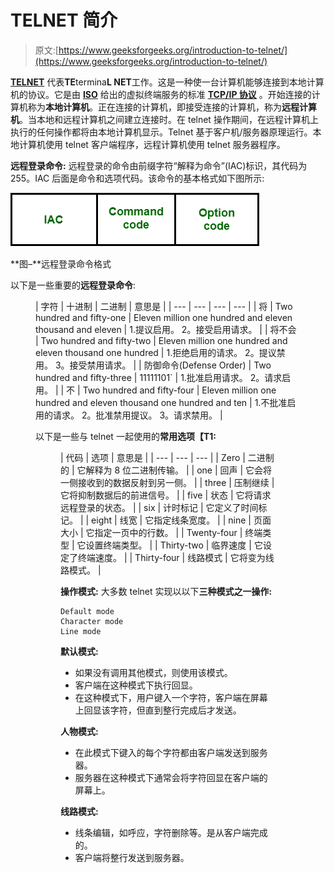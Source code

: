 # TELNET 简介

> 原文:[https://www.geeksforgeeks.org/introduction-to-telnet/](https://www.geeksforgeeks.org/introduction-to-telnet/)

[**TELNET**](https://practice.geeksforgeeks.org/problems/explain-telnet) 代表**TE**termina**L NET**工作。这是一种使一台计算机能够连接到本地计算机的协议。它是由 [**ISO**](https://www.geeksforgeeks.org/iso-full-form/) 给出的虚拟终端服务的标准 [**TCP/IP 协议**](https://www.geeksforgeeks.org/tcp-ip-in-computer-networking/) 。开始连接的计算机称为**本地计算机**。正在连接的计算机，即接受连接的计算机，称为**远程计算机**。当本地和远程计算机之间建立连接时。在 telnet 操作期间，在远程计算机上执行的任何操作都将由本地计算机显示。Telnet 基于客户机/服务器原理运行。本地计算机使用 telnet 客户端程序，远程计算机使用 telnet 服务器程序。

**远程登录命令:**
远程登录的命令由前缀字符“解释为命令”(IAC)标识，其代码为 255。IAC 后面是命令和选项代码。该命令的基本格式如下图所示:

![](img/2dd32f74f2a3f826c55b4db5a084aa6e.png)

**图–**远程登录命令格式

以下是一些重要的**远程登录命令**:

<figure class="table">

| 字符
 | 十进制
 | 二进制
 | 意思是
 |
| --- | --- | --- | --- |
| 将 | Two hundred and fifty-one | Eleven million one hundred and eleven thousand and eleven | 1.提议启用。
2。接受启用请求。
 |
| 将不会 | Two hundred and fifty-two | Eleven million one hundred and eleven thousand one hundred | 1.拒绝启用的请求。
2。提议禁用。
3。接受禁用请求。
 |
| 防御命令(Defense Order) | Two hundred and fifty-three | 11111101` | 1.批准启用请求。
2。请求启用。
 |
| 不 | Two hundred and fifty-four | Eleven million one hundred and eleven thousand one hundred and ten | 1.不批准启用的请求。
2。批准禁用提议。
3。请求禁用。
 |

以下是一些与 telnet 一起使用的**常用选项【T1:** 

<figure class="table">

| 代码
 | 选项
 | 意思是
 |
| --- | --- | --- |
| Zero | 二进制的 | 它解释为 8 位二进制传输。 |
| one | 回声 | 它会将一侧接收到的数据反射到另一侧。 |
| three | 压制继续 | 它将抑制数据后的前进信号。 |
| five | 状态 | 它将请求远程登录的状态。 |
| six | 计时标记 | 它定义了时间标记。 |
| eight | 线宽 | 它指定线条宽度。 |
| nine | 页面大小 | 它指定一页中的行数。 |
| Twenty-four | 终端类型 | 它设置终端类型。 |
| Thirty-two | 临界速度 | 它设定了终端速度。 |
| Thirty-four | 线路模式 | 它将变为线路模式。 |

**操作模式:**
大多数 telnet 实现以以下**三种模式之一操作:**

```
Default mode
Character mode
Line mode
```

**默认模式:**

*   如果没有调用其他模式，则使用该模式。
*   客户端在这种模式下执行回显。
*   在这种模式下，用户键入一个字符，客户端在屏幕上回显该字符，但直到整行完成后才发送。

**人物模式:**

*   在此模式下键入的每个字符都由客户端发送到服务器。
*   服务器在这种模式下通常会将字符回显在客户端的屏幕上。

**线路模式:**

*   线条编辑，如呼应，字符删除等。是从客户端完成的。
*   客户端将整行发送到服务器。

</figure>

</figure>